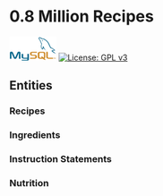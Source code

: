 # 0.8 Million Recipes
![MySQL](https://github.com/HajiraJabeen/RecipeKG/blob/main/0.8M-Recipes/mysql.png) [![License: GPL v3](https://img.shields.io/badge/License-GPL%20v3-blue.svg)](https://www.gnu.org/licenses/gpl-3.0)


## Entities
### Recipes
### Ingredients
### Instruction Statements
### Nutrition

